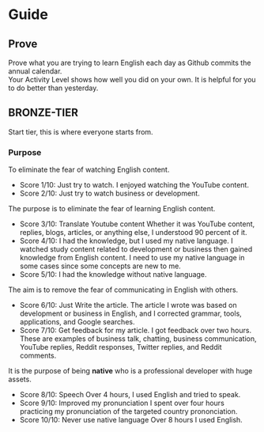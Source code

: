 # Guide 
## Prove 
Prove what you are trying to learn English each day as Github commits the annual calendar. <br>
Your Activity Level shows how well you did on your own. It is helpful for you to do better than yesterday.

## BRONZE-TIER
Start tier, this is where everyone starts from.

### Purpose 
To eliminate the fear of watching English content.
- Score 1/10: Just try to watch.
I enjoyed watching the YouTube content.
- Score 2/10: Just try to watch business or development.
 
The purpose is to eliminate the fear of learning English content. 
- Score 3/10: Translate Youtube content
Whether it was YouTube content, replies, blogs, articles, or anything else, I understood 90 percent of it.
- Score 4/10: I had the knowledge, but I used my native language.
I watched study content related to development or business then gained knowledge from English content. I need to use my native language in some cases since some concepts are new to me.
- Score 5/10: I had the knowledge without native language.

The aim is to remove the fear of communicating in English with others.
- Score 6/10: Just Write the article.
The article I wrote was based on development or business in English, and I corrected grammar, tools, applications, and Google searches.
- Score 7/10: Get feedback for my article.
I got feedback over two hours. These are examples of business talk, chatting, business communication, YouTube replies, Reddit responses, Twitter replies, and Reddit comments.

It is the purpose of being **native** who is a professional developer with huge assets.
- Score 8/10: Speech
Over 4 hours, I used English and tried to speak.
- Score 9/10: Improved my pronunciation
I spent over four hours practicing my pronunciation of the targeted country prononciation.
- Score 10/10: Never use native language
Over 8 hours I used English.
